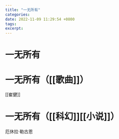 ```yaml
---
title: "一无所有"
categories: 
date: 2022-11-09 11:29:54 +0800
tags: 
excerpt: 
---
```



# 一无所有







# 一无所有（[[歌曲]]）

[[崔健]]


# 一无所有（[[科幻]][[小说]]）

厄休拉·勒古恩

